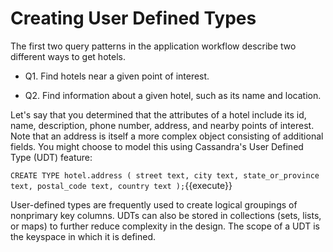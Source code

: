 # Creating User Defined Types

The first two query patterns in the application workflow describe two different ways to get hotels. 

* Q1. Find hotels near a given point of interest.

* Q2. Find information about a given hotel, such as its name and location.

Let's say that you determined that the attributes of a hotel include its id, name, description, phone number, address, and nearby points of interest. Note that an address is itself a more complex object consisting of additional fields. You might choose to model this using Cassandra's User Defined Type (UDT) feature:

`CREATE TYPE hotel.address (
    street text,
    city text,
    state_or_province text,
    postal_code text,
    country text
);`{{execute}}

User-defined types are frequently used to create logical groupings of nonprimary key columns. UDTs can also be stored in collections (sets, lists, or maps) to further reduce complexity in the design. The scope of a UDT is the keyspace in which it is defined. 
